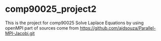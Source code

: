 # comp90025_project2

This is the project for comp90025
Solve Laplace Equations by using openMPI
part of sources come from https://github.com/ajdsouza/Parallel-MPI-Jacobi.git
